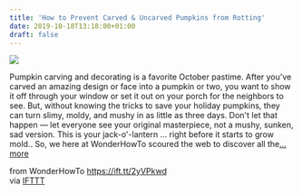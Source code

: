 ```yaml
---
title: 'How to Prevent Carved & Uncarved Pumpkins from Rotting'
date: 2019-10-18T13:18:00+01:00
draft: false
---
```


[![](https://img.wonderhowto.com/img/16/66/63643996099556/0/prevent-carved-uncarved-pumpkins-from-rotting.1280x600.jpg)](https://food-hacks.wonderhowto.com/how-to/prevent-carved-uncarved-pumpkins-from-rotting-0158208/)

Pumpkin carving and decorating is a favorite October pastime. After you've carved an amazing design or face into a pumpkin or two, you want to show it off through your window or set it out on your porch for the neighbors to see. But, without knowing the tricks to save your holiday pumpkins, they can turn slimy, moldy, and mushy in as little as three days. Don't let that happen — let everyone see your original masterpiece, not a mushy, sunken, sad version. This is your jack-o'-lantern ... right before it starts to grow mold.. So, we here at WonderHowTo scoured the web to discover all the[... more](https://food-hacks.wonderhowto.com/how-to/prevent-carved-uncarved-pumpkins-from-rotting-0158208/)

  
  
from WonderHowTo https://ift.tt/2yVPkwd  
via [IFTTT](https://ifttt.com/?ref=da&site=blogger)